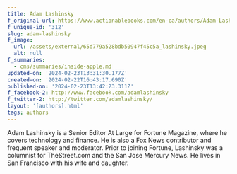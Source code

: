 ```yaml
---
title: Adam Lashinsky
f_original-url: https://www.actionablebooks.com/en-ca/authors/Adam-Lashinsky/
f_unique-id: '312'
slug: adam-lashinsky
f_image:
  url: /assets/external/65d779a528bdb50947f45c5a_lashinsky.jpeg
  alt: null
f_summaries:
  - cms/summaries/inside-apple.md
updated-on: '2024-02-23T13:31:30.177Z'
created-on: '2024-02-22T16:43:17.690Z'
published-on: '2024-02-23T13:42:23.311Z'
f_facebook-2: http://www.facebook.com/adamlashinsky
f_twitter-2: http://twitter.com/adamlashinsky/
layout: '[authors].html'
tags: authors
---
```


Adam Lashinsky is a Senior Editor At Large for Fortune Magazine, where he covers technology and finance. He is also a Fox News contributor and frequent speaker and moderator. Prior to joining Fortune, Lashinsky was a columnist for TheStreet.com and the San Jose Mercury News. He lives in San Francisco with his wife and daughter.
